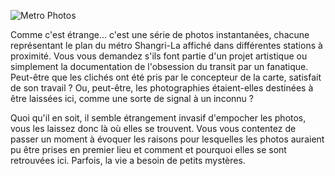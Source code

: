 ![Metro Photos](/resources/lore/metrophotofull.png)

Comme c'est étrange... c'est une série de photos instantanées, chacune représentant le plan du métro Shangri-La affiché dans différentes stations à proximité. Vous vous demandez s'ils font partie d'un projet artistique ou simplement la documentation de l'obsession du transit par un fanatique. Peut-être que les clichés ont été pris par le concepteur de la carte, satisfait de son travail ? 
Ou, peut-être, les photographies étaient-elles destinées à être laissées ici, comme une sorte de signal à un inconnu ?

Quoi qu'il en soit, il semble étrangement invasif d'empocher les photos, vous les laissez donc là où elles se trouvent. Vous vous contentez de passer un moment à évoquer les raisons pour lesquelles les photos auraient pu être prises en premier lieu et comment et pourquoi elles se sont retrouvées ici. Parfois, la vie a besoin de petits mystères.
